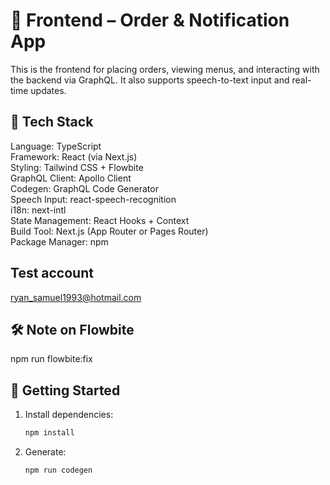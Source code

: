 # 🧾 Frontend – Order & Notification App

This is the frontend for placing orders, viewing menus, and interacting with the backend via GraphQL. It also supports speech-to-text input and real-time updates.

## 🧰 Tech Stack

Language:           TypeScript  
Framework:          React (via Next.js)  
Styling:            Tailwind CSS + Flowbite  
GraphQL Client:     Apollo Client  
Codegen:            GraphQL Code Generator  
Speech Input:       react-speech-recognition  
i18n:               next-intl  
State Management:   React Hooks + Context  
Build Tool:         Next.js (App Router or Pages Router)  
Package Manager:    npm

## Test account

<ryan_samuel1993@hotmail.com>

## 🛠️ Note on Flowbite

npm run flowbite:fix

## 🚀 Getting Started

1. Install dependencies:

   ```bash
   npm install

2. Generate:

   ```bash
   npm run codegen

